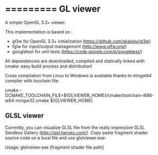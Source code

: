 =========
GL viewer
=========

A simple OpenGL 3.3+ viewer.

This implementation is based on :
* gl3w for OpenGL 3.3+ initialization (https://github.com/skaslev/gl3w)
* fglw for input/output management (http://www.glfw.org/)
* googletest for unit tests (https://code.google.com/p/googletest/)

All dependencies are downloaded, compiled and statically linked with cmake: easy build process and distribution!

Cross compilation from Linux to Windows is available thanks to mingw64 compiler with toochain file:

cmake -DCMAKE_TOOLCHAIN_FILE=${GLVIEWER_HOME}/cmake/toolchain-i686-w64-mingw32.cmake ${GLVIEWER_HOME}

GLSL viewer
-----------

Currently, you can visualize GLSL file from the really impressive GLSL Sandbox Gallery (http://glsl.heroku.com/).
Copy paste fragment shader source code on a local file and use glslviewer.exe:

Usage: glslviewer.exe [fragment shader file path]


